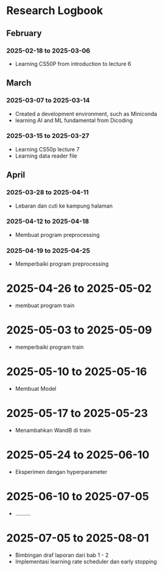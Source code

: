 # Research Logbook

## February

### 2025-02-18 to 2025-03-06

- Learning CS50P from introduction to lecture 6

## March

### 2025-03-07 to 2025-03-14

- Created a development environment, such as Miniconda
- learning AI and ML fundamental from Dicoding

### 2025-03-15 to 2025-03-27

- Learning CS50p lecture 7
- Learning data reader file

## April

### 2025-03-28 to 2025-04-11

- Lebaran dan cuti ke kampung halaman

### 2025-04-12 to 2025-04-18

- Membuat program preprocessing

### 2025-04-19 to 2025-04-25

- Memperbaiki program preprocessing

# 2025-04-26 to 2025-05-02

- membuat program train

# 2025-05-03 to 2025-05-09

- memperbaiki program train

# 2025-05-10 to 2025-05-16

- Membuat Model

# 2025-05-17 to 2025-05-23

- Menambahkan WandB di train

# 2025-05-24 to 2025-06-10

- Eksperimen dengan hyperparameter

# 2025-06-10 to 2025-07-05

- ..........

# 2025-07-05 to 2025-08-01

- Bimbingan draf laporan dari bab 1 - 2
- Implementasi learning rate scheduler dan early stopping
